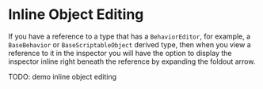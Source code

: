 # Inline Object Editing

If you have a reference to a type that has a `BehaviorEditor`, for example, a `BaseBehavior` or `BaseScriptableObject` derived type, then when you view a reference to it in the inspector you will have the option to display the inspector inline right beneath the reference by expanding the foldout arrow.

TODO: demo inline object editing